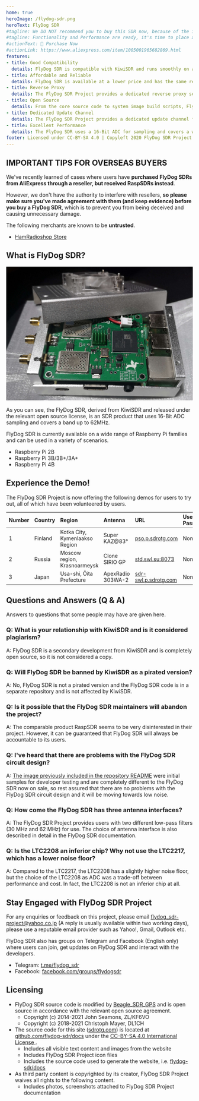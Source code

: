 ```yaml
---
home: true
heroImage: /flydog-sdr.png
heroText: FlyDog SDR
#tagline: We DO NOT recommend you to buy this SDR now, because of the increase in the price of materials, we have increased the price. BTW, the second generation will be available this year...
#tagline: Functionality and Performance are ready, it's time to place an order.
#actionText: 🛒 Purchase Now
#actionLink: https://www.aliexpress.com/item/1005001965682869.html
features:
- title: Good Compatibility
  details: FlyDog SDR is compatible with KiwiSDR and runs smoothly on a wide range of Raspberry Pi ARM based computer.
- title: Affordable and Reliable
  details: FlyDog SDR is available at a lower price and has the same reliability as KiwiSDR.
- title: Reverse Proxy
  details: The FlyDog SDR Project provides a dedicated reverse proxy server for external access to FlyDog SDR through the intranet and is configured with Content Delivery Network global acceleration.
- title: Open Source
  details: From the core source code to system image build scripts, FlyDog SDR is open source, leaving no malware and backdoors.
- title: Dedicated Update Channel
  details: The FlyDog SDR Project provides a dedicated update channel for FlyDog SDR, which is tested multiple times before release to ensure availability.
- title: Excellent Performance
  details: The FlyDog SDR uses a 16-Bit ADC for sampling and covers a wide bandwidth of up to 62 MHz, giving performance comparable to KiwiSDR.
footer: Licensed under CC-BY-SA 4.0 | Copyleft 2020 FlyDog SDR Project
---
```


## IMPORTANT TIPS FOR OVERSEAS BUYERS

We've recently learned of cases where users have **purchased FlyDog SDRs from AliExpress through a reseller, but received RaspSDRs instead**.

However, we don't have the authority to interfere with resellers, **so please make sure you've made agreement with them (and keep evidence) before you buy a FlyDog SDR**, which is to prevent you from being deceived and causing unnecessary damage.

The following merchants are known to be **untrusted**.

 - [HamRadioshop Store](https://www.aliexpress.com/store/4951008)

## What is FlyDog SDR?

![FlyDog SDR sample](/sample.jpg "FlyDog SDR sample")

As you can see, the FlyDog SDR, derived from KiwiSDR and released under the relevant open source license, is an SDR product that uses 16-Bit ADC sampling and covers a band up to 62MHz.

FlyDog SDR is currently available on a wide range of Raspberry Pi families and can be used in a variety of scenarios.

 - Raspberry Pi 2B
 - Raspberry Pi 3B/3B+/3A+
 - Raspberry Pi 4B

## Experience the Demo!

The FlyDog SDR Project is now offering the following demos for users to try out, all of which have been volunteered by users.

| Number | Country | Region | Antenna | URL | User Password |
| :--- | :--- | :--- | :--- | :--- | :--- |
| 1 | Finland | Kotka City, Kymenlaakso Region | Super KAZ@83° | [pso.p.sdrotg.com](http://pso.p.sdrotg.com/) | None |
| 2 | Russia | Moscow region, Krasnoarmeysk | Clone SIRIO GP | [std.swl.su:8073](http://std.swl.su:8073/) | None |
| 3 | Japan | Usa-shi, Ōita Prefecture | ApexRadio 303WA-2 | [sdr-swl.p.sdrotg.com](http://sdr-swl.p.sdrotg.com/) | None |

## Questions and Answers (Q & A)

Answers to questions that some people may have are given here.

### Q: What is your relationship with KiwiSDR and is it considered plagiarism?

A: FlyDog SDR is a secondary development from KiwiSDR and is completely open source, so it is not considered a copy.

### Q: Will FlyDog SDR be banned by KiwiSDR as a pirated version?

A: No, FlyDog SDR is not a pirated version and the FlyDog SDR code is in a separate repository and is not affected by KiwiSDR.

### Q: Is it possible that the FlyDog SDR maintainers will abandon the project?

A: The comparable product RaspSDR seems to be very disinterested in their project. However, it can be guaranteed that FlyDog SDR will always be accountable to its users.

### Q: I've heard that there are problems with the FlyDog SDR circuit design?

A: [The image previously included in the repository README](https://i.loli.net/2020/08/28/8hHytJLSk5UlYRx.jpg) were initial samples for developer testing and are completely different to the FlyDog SDR now on sale, so rest assured that there are no problems with the FlyDog SDR circuit design and it will be moving towards low noise.

### Q: How come the FlyDog SDR has three antenna interfaces?

A: The FlyDog SDR Project provides users with two different low-pass filters (30 MHz and 62 MHz) for use. The choice of antenna interface is also described in detail in the FlyDog SDR documentation.

### Q: Is the LTC2208 an inferior chip? Why not use the LTC2217, which has a lower noise floor?

A: Compared to the LTC2217, the LTC2208 has a slightly higher noise floor, but the choice of the LTC2208 as ADC was a trade-off between performance and cost. In fact, the LTC2208 is not an inferior chip at all.

## Stay Engaged with FlyDog SDR Project

For any enquiries or feedback on this project, please email [flydog_sdr-project@yahoo.co.jp](mailto:flydog_sdr-project@yahoo.co.jp) (A reply is usually available within two working days), please use a reputable email provider such as Yahoo!, Gmail, Outlook etc.

FlyDog SDR also has groups on Telegram and Facebook (English only) where users can join, get updates on FlyDog SDR and interact with the developers.

 - Telegram: [t.me/flydog_sdr](https://t.me/flydog_sdr)
 - Facebook: [facebook.com/groups/flydogsdr](https://facebook.com/groups/flydogsdr)

## Licensing

 - FlyDog SDR source code is modified by [Beagle_SDR_GPS](https://github.com/jks-prv/Beagle_SDR_GPS) and is open source in accordance with the relevant open source agreement.
    * Copyright (c) 2014-2021 John Seamons, ZL/KF6VO
    * Copyright (c) 2018-2021 Christoph Mayer, DL1CH
 - The source code for this site ([sdrotg.com](https://sdrotg.com)) is located at [github.com/flydog-sdr/docs](https://github.com/flydog-sdr/docs) under the [CC-BY-SA 4.0 International License ](https://creativecommons.org/licenses/by/4.0/deed.en).
    * Includes all visible text content and images from the website
    * Includes FlyDog SDR Project icon files
    * Includes the source code used to generate the website, i.e. [flydog-sdr/docs](https://github.com/flydog-sdr/docs)
 - As third party content is copyrighted by its creator, FlyDog SDR Project waives all rights to the following content.
    * Includes photos, screenshots attached to FlyDog SDR Project documentation
